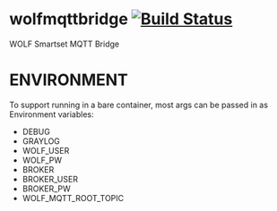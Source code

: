 # wolfmqttbridge [![Build Status](https://travis-ci.org/kgbvax/wolfmqttbridge.svg?branch=master)](https://travis-ci.org/kgbvax/wolfmqttbridge)

WOLF Smartset MQTT Bridge

# ENVIRONMENT
To support running in a bare container, most args can be passed in as Environment variables:

* DEBUG
* GRAYLOG
* WOLF_USER
* WOLF_PW
* BROKER
* BROKER_USER
* BROKER_PW
* WOLF_MQTT_ROOT_TOPIC
 
